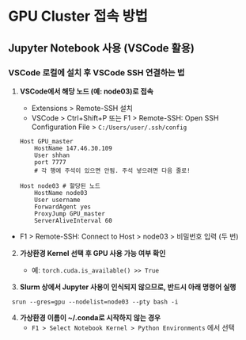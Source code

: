 # GPU Cluster 접속 방법

## Jupyter Notebook 사용 (VSCode 활용)

### VSCode 로컬에 설치 후 VSCode SSH 연결하는 법
1. **VSCode에서 해당 노드 (예: node03)로 접속**
   - Extensions > Remote-SSH 설치
   - VSCode > Ctrl+Shift+P 또는 F1 > Remote-SSH: Open SSH Configuration File > `C:/Users/user/.ssh/config`


   ```plaintext
   Host GPU_master
       HostName 147.46.30.109
       User shhan
       port 7777
       # 각 행에 주석이 있으면 안됨. 주석 넣으려면 다음 줄로!

   Host node03 # 할당된 노드
       HostName node03
       User username
       ForwardAgent yes
       ProxyJump GPU_master
       ServerAliveInterval 60

  - F1 > Remote-SSH: Connect to Host > node03 > 비밀번호 입력 (두 번)
   
2. **가상환경 Kernel 선택 후 GPU 사용 가능 여부 확인**
   - 예: ```torch.cuda.is_available() >> True```

3. **Slurm 상에서 Jupyter 사용이 인식되지 않으므로, 반드시 아래 명령어 실행**
  ```plaintext
   srun --gres=gpu --nodelist=node03 --pty bash -i
  ```

4. **가상환경 이름이 ~/.conda로 시작하지 않는 경우**
   - ```F1 > Select Notebook Kernel > Python Environments``` 에서 선택
